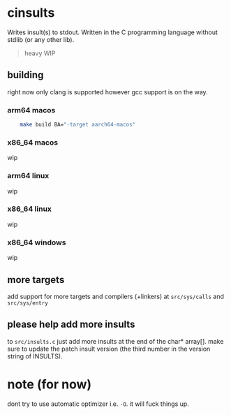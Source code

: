 # cinsults
Writes insult(s) to stdout. Written in the C programming language without stdlib (or any other lib).

> heavy WIP

## building
right now only clang is supported however gcc support is on the way.  

### arm64 macos
```bash
    make build BA="-target aarch64-macos"
```
### x86_64 macos
wip
### arm64 linux
wip
### x86_64 linux
wip
### x86_64 windows
wip

## more targets
add support for more targets and compilers (+linkers) at `src/sys/calls` and `src/sys/entry`

## please help add more insults
to `src/insults.c`
just add more insults at the end of the char* array[].
make sure to update the patch insult version (the third number in the version string of INSULTS).

# note (for now)
dont try to use automatic optimizer i.e. `-O`. 
it will fuck things up.